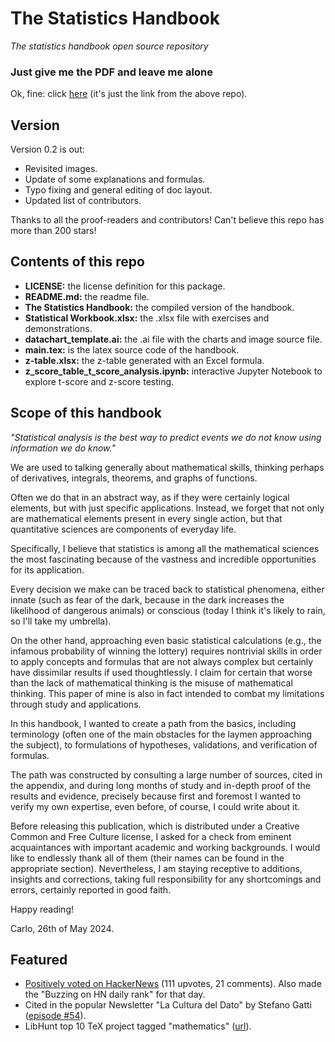 # The Statistics Handbook
_The statistics handbook open source repository_

### Just give me the PDF and leave me alone
Ok, fine: click [here](https://github.com/carloocchiena/the_statistics_handbook/blob/main/The%20Statistics%20Handbook_COcchiena_main.pdf) (it's just the link from the above repo). 

## Version
Version 0.2 is out:
- Revisited images.
- Update of some explanations and formulas.
- Typo fixing and general editing of doc layout.
- Updated list of contributors.

Thanks to all the proof-readers and contributors! 
Can't believe this repo has more than 200 stars! 

## Contents of this repo
- **LICENSE:** the license definition for this package.
- **README.md:** the readme file.
- **The Statistics Handbook:** the compiled version of the handbook.
- **Statistical Workbook.xlsx:** the .xlsx file with exercises and demonstrations.
- **datachart_template.ai:** the .ai file with the charts and image source file.
- **main.tex:** is the latex source code of the handbook.
- **z-table.xlsx:** the z-table generated with an Excel formula.
- **z_score_table_t_score_analysis.ipynb:** interactive Jupyter Notebook to explore t-score and z-score testing.

## Scope of this handbook
_"Statistical analysis is the best way to predict events we do not know using information we do know."_

We are used to talking generally about mathematical skills, thinking perhaps of derivatives, integrals, theorems, and graphs of functions. 

Often we do that in an abstract way, as if they were certainly logical elements, but with just specific applications. Instead, we forget that not only are mathematical elements present in every single action, but that quantitative sciences are components of everyday life.

Specifically, I believe that statistics is among all the mathematical sciences the most fascinating because of the vastness and incredible opportunities for its application. 

Every decision we make can be traced back to statistical phenomena, either innate (such as fear of the dark, because in the dark increases the likelihood of dangerous animals) or conscious (today I think it's likely to rain, so I'll take my umbrella). 

On the other hand, approaching even basic statistical calculations (e.g., the infamous probability of winning the lottery) requires nontrivial skills in order to apply concepts and formulas that are not always complex but certainly have dissimilar results if used thoughtlessly. I claim for certain that worse than the lack of mathematical thinking is the misuse of mathematical thinking. This paper of mine is also in fact intended to combat my limitations through study and applications. 

In this handbook, I wanted to create a path from the basics, including terminology (often one of the main obstacles for the laymen approaching the subject), to formulations of hypotheses, validations, and verification of formulas.

The path was constructed by consulting a large number of sources, cited in the appendix, and during long months of study and in-depth proof of the results and evidence, precisely because first and foremost I wanted to verify my own expertise, even before, of course, I could write about it. 

Before releasing this publication, which is distributed under a Creative Common and Free Culture license, I asked for a check from eminent acquaintances with important academic and working backgrounds. I would like to endlessly thank all of them (their names can be found in the appropriate section). Nevertheless, I am staying receptive to additions, insights and corrections, taking full responsibility for any shortcomings and errors, certainly reported in good faith.

Happy reading! 

Carlo, 26th of May 2024.

## Featured
- [Positively voted on HackerNews](https://news.ycombinator.com/item?id=36111993) (111 upvotes, 21 comments). Also made the "Buzzing on HN daily rank" for that day.
- Cited in the popular Newsletter "La Cultura del Dato" by Stefano Gatti ([episode #54](https://stefanogatti.substack.com/p/laculturadeldato-053-a48)).
- LibHunt top 10 TeX project tagged "mathematics" ([url](https://www.libhunt.com/l/tex/topic/mathematics)).
